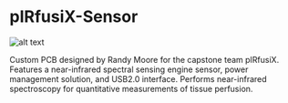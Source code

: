 # pIRfusiX-Sensor

![alt text](http://url/to/img.png)

Custom PCB designed by Randy Moore for the capstone team pIRfusiX. Features a near-infrared spectral sensing engine sensor, power management solution, and USB2.0 interface. Performs near-infrared spectroscopy for quantitative measurements of tissue perfusion. 

